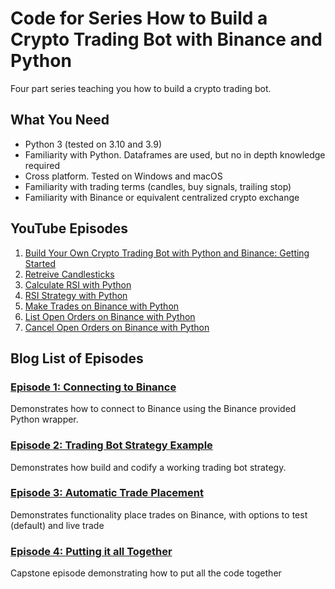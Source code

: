 # Code for Series How to Build a Crypto Trading Bot with Binance and Python

Four part series teaching you how to build a crypto trading bot.

## What You Need
- Python 3 (tested on 3.10 and 3.9)
- Familiarity with Python. Dataframes are used, but no in depth knowledge required
- Cross platform. Tested on Windows and macOS
- Familiarity with trading terms (candles, buy signals, trailing stop)
- Familiarity with Binance or equivalent centralized crypto exchange

## YouTube Episodes
1. [Build Your Own Crypto Trading Bot with Python and Binance: Getting Started](https://youtu.be/NBL-Id7vNl8)
2. [Retreive Candlesticks](https://youtu.be/VsDdOuNV_Ng)
3. [Calculate RSI with Python](https://youtu.be/uac7RDDxhQo)
4. [RSI Strategy with Python](https://youtu.be/0lrrEHY3A2M)
5. [Make Trades on Binance with Python](https://youtu.be/u5qm3bb1dVY)
6. [List Open Orders on Binance with Python](https://youtu.be/PzFQUYiSgHk)
7. [Cancel Open Orders on Binance with Python](https://youtu.be/LONTnViHjPo)

## Blog List of Episodes
### [Episode 1: Connecting to Binance](https://www.thedisruptioncontinuum.channel/how-to-build-a-crypto-trading-bot-with-binance-and-python-connect-to-binance/)
Demonstrates how to connect to Binance using the Binance provided Python wrapper. 

### [Episode 2: Trading Bot Strategy Example](https://www.thedisruptioncontinuum.channel/how-to-build-a-crypto-trading-bot-with-binance-and-python-trading-bot-strategy-example/)
Demonstrates how build and codify a working trading bot strategy. 

### [Episode 3: Automatic Trade Placement](https://www.thedisruptioncontinuum.channel/how-to-build-a-crypto-trading-bot-with-binance-and-python-automating-trade-placement/)
Demonstrates functionality place trades on Binance, with options to test (default) and live trade

### [Episode 4: Putting it all Together](www.thedisruptioncontinuum.channel/how-to-build-a-crypto-trading-bot-with-binance-and-python-putting-it-all-together/)
Capstone episode demonstrating how to put all the code together

